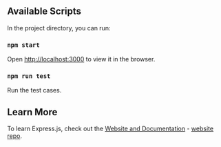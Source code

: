 
## Available Scripts

In the project directory, you can run:

### `npm start`

Open [http://localhost:3000](http://localhost:3000) to view it in the browser.

### `npm run test`

Run the test cases.

## Learn More

To learn Express.js, check out the [Website and Documentation](https://expressjs.com/) - [website repo](https://github.com/expressjs/expressjs.com).

